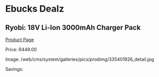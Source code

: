 
# Ebucks Dealz
## Ryobi: 18V Li-Ion 3000mAh Charger Pack
[Product Page](https://www.ebucks.com/web/shop/productSelected.do?prodId=335401926&catId=1234924297)

Price: R449.00

Image: /web/cms/system/galleries/pics/prodimg/335401926_detail.jpg

Savings: 


	